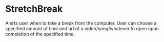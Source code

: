 StretchBreak
============
Alerts user when to take a break from the computer. User can choose a
specified amount of time and url of a video/song/whatever to open upon completion
of the specified time.
